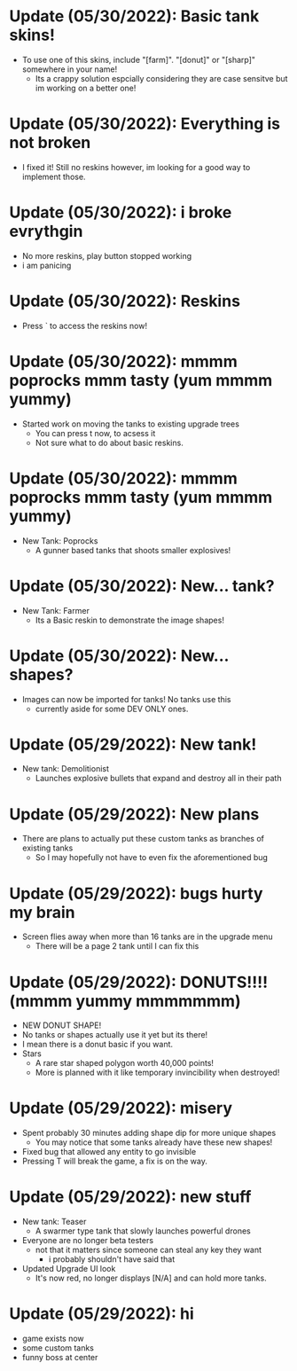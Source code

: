 # Update (05/30/2022): Basic tank skins!
- To use one of this skins, include "[farm]". "[donut]" or "[sharp]" somewhere in your name!
  - Its a crappy solution espcially considering they are case sensitve but im working on a better one!

# Update (05/30/2022): Everything is not broken
- I fixed it! Still no reskins however, im looking
for a good way to implement those.

# Update (05/30/2022): i broke evrythgin
- No more reskins, play button stopped working
- i am panicing

# Update (05/30/2022): Reskins
- Press ` to access the reskins now!

# Update (05/30/2022): mmmm poprocks mmm tasty (yum mmmm yummy)
- Started work on moving the tanks to existing upgrade trees
  - You can press t now, to acsess it
  - Not sure what to do about basic reskins.

# Update (05/30/2022): mmmm poprocks mmm tasty (yum mmmm yummy)
- New Tank: Poprocks
  - A gunner based tanks that shoots smaller explosives!

# Update (05/30/2022): New... tank?
- New Tank: Farmer
  - Its a Basic reskin to demonstrate the image shapes!

# Update (05/30/2022): New... shapes?
- Images can now be imported for tanks! No tanks use this
  - currently aside for some DEV ONLY ones.

# Update (05/29/2022): New tank!
- New tank: Demolitionist
  - Launches explosive bullets that expand and destroy all in their path

# Update (05/29/2022): New plans
- There are plans to actually put these custom tanks as branches of existing tanks
  - So I may hopefully not have to even fix the aforementioned bug

# Update (05/29/2022): bugs hurty my brain
- Screen flies away when more than 16 tanks are in the upgrade menu
  - There will be a page 2 tank until I can fix this

# Update (05/29/2022): DONUTS!!!! (mmmm yummy mmmmmmm)
- NEW DONUT SHAPE!
 - No tanks or shapes actually use it yet but its there!
  - I mean there is a donut basic if you want.
- Stars
  - A rare star shaped polygon worth 40,000 points!
  - More is planned with it like temporary invincibility when destroyed!

# Update (05/29/2022): misery
- Spent probably 30 minutes adding shape dip for more unique shapes
  - You may notice that some tanks already have these new shapes!
- Fixed bug that allowed any entity to go invisible
- Pressing T will break the game, a fix is on the way.

# Update (05/29/2022): new stuff
- New tank: Teaser
  - A swarmer type tank that slowly launches powerful drones
- Everyone are no longer beta testers
  - not that it matters since someone can steal any key they want
    - i probably shouldn't have said that
- Updated Upgrade UI look
  - It's now red, no longer displays [N/A] and can hold more tanks.

# Update (05/29/2022): hi
- game exists now
- some custom tanks
- funny boss at center